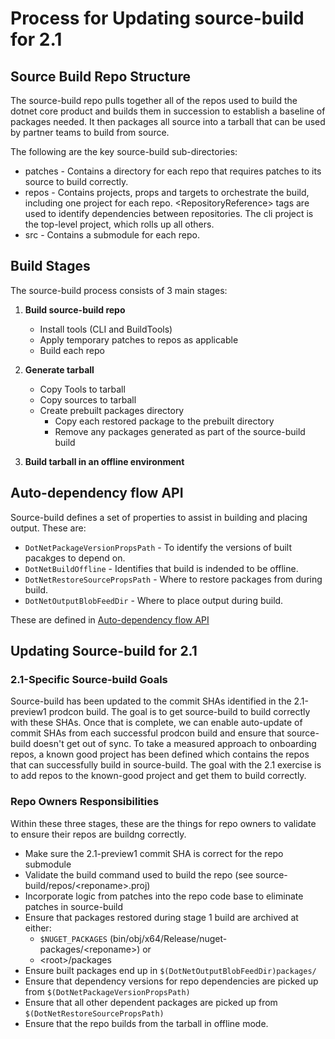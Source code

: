 # Process for Updating source-build for 2.1

## Source Build Repo Structure

The source-build repo pulls together all of the repos used to build the dotnet core product and builds them in succession to establish a baseline of packages needed.  It then packages all source into a tarball that can be used by partner teams to build from source.

The following are the key source-build sub-directories:

* patches - Contains a directory for each repo that requires patches to its source to build correctly.
* repos - Contains projects, props and targets to orchestrate the build, including one project for each repo.  \<RepositoryReference> tags are used to identify dependencies between repositories.  The cli project is the top-level project, which rolls up all others.
* src - Contains a submodule for each repo.

## Build Stages

The source-build process consists of 3 main stages:

1. **Build source-build repo**

    * Install tools (CLI and BuildTools)
    * Apply temporary patches to repos as applicable
    * Build each repo

1. **Generate tarball**
    * Copy Tools to tarball
    * Copy sources to tarball
    * Create prebuilt packages directory
        * Copy each restored package to the prebuilt directory
        * Remove any packages generated as part of the source-build build

1. **Build tarball in an offline environment**

## Auto-dependency flow API

Source-build defines a set of properties to assist in building and placing output.  These are:

* `DotNetPackageVersionPropsPath` - To identify the versions of built pacakges to depend on.
* `DotNetBuildOffline` - Identifies that build is indended to be offline.
* `DotNetRestoreSourcePropsPath` - Where to restore packages from during build.
* `DotNetOutputBlobFeedDir` - Where to place output during build.

These are defined in [Auto-dependency flow API](https://github.com/dotnet/source-build/blob/dev/release/2.1/Documentation/auto-dependency-flow/api.md)

## Updating Source-build for 2.1

### 2.1-Specific Source-build Goals

Source-build has been updated to the commit SHAs identified in the 2.1-preview1 prodcon build.  The goal is to get source-build to build correctly with these SHAs.  Once that is complete, we can enable auto-update of commit SHAs from each successful prodcon build and ensure that source-build doesn't get out of sync.  To take a measured approach to onboarding repos, a known good project has been defined which contains the repos that can successfully build in source-build.  The goal with the 2.1 exercise is to add repos to the known-good project and get them to build correctly.

### Repo Owners Responsibilities

Within these three stages, these are the things for repo owners to validate to ensure their repos are buildng correctly.

* Make sure the 2.1-preview1 commit SHA is correct for the repo submodule
* Validate the build command used to build the repo (see source-build/repos/\<reponame>.proj)
* Incorporate logic from patches into the repo code base to eliminate patches in source-build
* Ensure that packages restored during stage 1 build are archived at either:
  * `$NUGET_PACKAGES` (bin/obj/x64/Release/nuget-packages/\<reponame>) or
  * \<root>/packages
* Ensure built packages end up in `$(DotNetOutputBlobFeedDir)packages/`
* Ensure that dependency versions for repo dependencies are picked up from `$(DotNetPackageVersionPropsPath)`
* Ensure that all other dependent packages are picked up from `$(DotNetRestoreSourcePropsPath)`
* Ensure that the repo builds from the tarball in offline mode.
